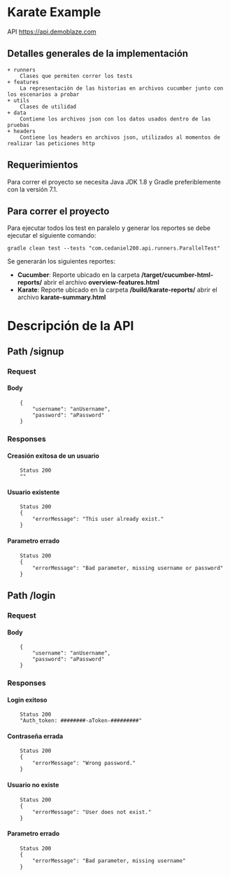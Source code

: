 # Karate Example

API https://api.demoblaze.com

## Detalles generales de la implementación

````
+ runners
    Clases que permiten correr los tests
+ features
    La representación de las historias en archivos cucumber junto con los escenarios a probar
+ utils
    Clases de utilidad
+ data
    Contiene los archivos json con los datos usados dentro de las pruebas
+ headers
    Contiene los headers en archivos json, utilizados al momentos de realizar las peticiones http
````

## Requerimientos

Para correr el proyecto se necesita Java JDK 1.8 y Gradle preferiblemente con la versión 7.1.

## Para correr el proyecto

Para ejecutar todos los test en paralelo y generar los reportes se debe ejecutar el siguiente comando:

    gradle clean test --tests "com.cedaniel200.api.runners.ParallelTest"

Se generarán los siguientes reportes:
* **Cucumber**: Reporte ubicado en la carpeta **/target/cucumber-html-reports/**  abrir el archivo **overview-features.html**
* **Karate**: Reporte ubicado en la carpeta **/build/karate-reports/** abrir el archivo **karate-summary.html**

# Descripción de la API

## Path /signup

### Request
#### Body
````
    {
        "username": "anUsername",
        "password": "aPassword"
    }
````
### Responses
#### Creasión exitosa de un usuario
````
    Status 200
    ""
````

#### Usuario existente
````
    Status 200
    {
	    "errorMessage": "This user already exist."
    }
````

#### Parametro errado
````
    Status 200
    {
	    "errorMessage": "Bad parameter, missing username or password"
    }
````

## Path /login

### Request
#### Body
````
    {
        "username": "anUsername",
        "password": "aPassword"
    }
````
### Responses
#### Login exitoso
````
    Status 200
    "Auth_token: ########-aToken-#########"
````

#### Contraseña errada
````
    Status 200
    {
        "errorMessage": "Wrong password."
    }
````

#### Usuario no existe
````
    Status 200
    {
        "errorMessage": "User does not exist."
    }
````

#### Parametro errado
````
    Status 200
    {
        "errorMessage": "Bad parameter, missing username"
    }
````